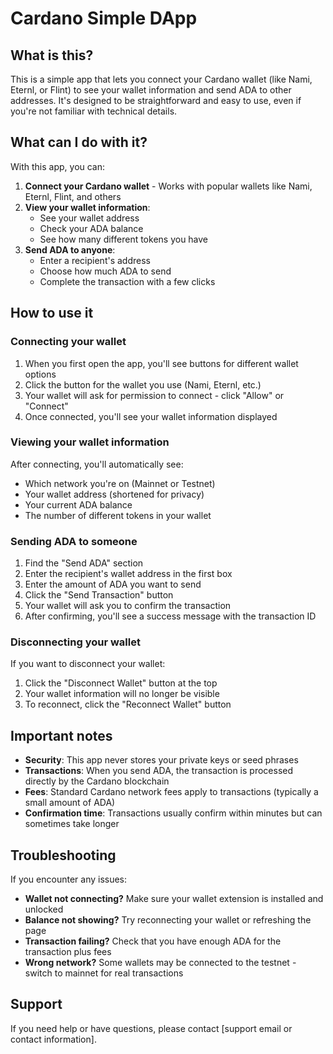 # Cardano Simple DApp

## What is this?

This is a simple app that lets you connect your Cardano wallet (like Nami, Eternl, or Flint) to see your wallet information and send ADA to other addresses. It's designed to be straightforward and easy to use, even if you're not familiar with technical details.

## What can I do with it?

With this app, you can:

1. **Connect your Cardano wallet** - Works with popular wallets like Nami, Eternl, Flint, and others
2. **View your wallet information**:
   - See your wallet address
   - Check your ADA balance
   - See how many different tokens you have
3. **Send ADA to anyone**:
   - Enter a recipient's address
   - Choose how much ADA to send
   - Complete the transaction with a few clicks

## How to use it

### Connecting your wallet

1. When you first open the app, you'll see buttons for different wallet options
2. Click the button for the wallet you use (Nami, Eternl, etc.)
3. Your wallet will ask for permission to connect - click "Allow" or "Connect"
4. Once connected, you'll see your wallet information displayed

### Viewing your wallet information

After connecting, you'll automatically see:
- Which network you're on (Mainnet or Testnet)
- Your wallet address (shortened for privacy)
- Your current ADA balance
- The number of different tokens in your wallet

### Sending ADA to someone

1. Find the "Send ADA" section
2. Enter the recipient's wallet address in the first box
3. Enter the amount of ADA you want to send
4. Click the "Send Transaction" button
5. Your wallet will ask you to confirm the transaction
6. After confirming, you'll see a success message with the transaction ID

### Disconnecting your wallet

If you want to disconnect your wallet:
1. Click the "Disconnect Wallet" button at the top
2. Your wallet information will no longer be visible
3. To reconnect, click the "Reconnect Wallet" button

## Important notes

- **Security**: This app never stores your private keys or seed phrases
- **Transactions**: When you send ADA, the transaction is processed directly by the Cardano blockchain
- **Fees**: Standard Cardano network fees apply to transactions (typically a small amount of ADA)
- **Confirmation time**: Transactions usually confirm within minutes but can sometimes take longer

## Troubleshooting

If you encounter any issues:

- **Wallet not connecting?** Make sure your wallet extension is installed and unlocked
- **Balance not showing?** Try reconnecting your wallet or refreshing the page
- **Transaction failing?** Check that you have enough ADA for the transaction plus fees
- **Wrong network?** Some wallets may be connected to the testnet - switch to mainnet for real transactions

## Support

If you need help or have questions, please contact [support email or contact information].